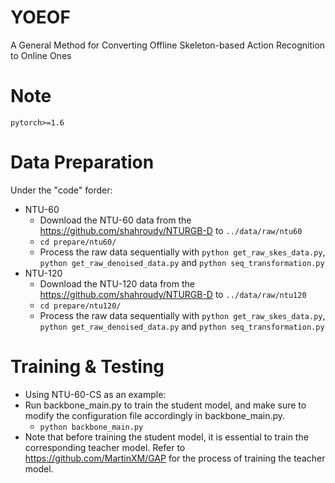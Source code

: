 # YOEOF
A General Method for Converting Offline Skeleton-based Action Recognition to Online Ones

# Note
    pytorch>=1.6

# Data Preparation
Under the "code" forder: 

 - NTU-60
    - Download the NTU-60 data from the https://github.com/shahroudy/NTURGB-D to `../data/raw/ntu60`
    - `cd prepare/ntu60/`
    - Process the raw data sequentially with `python get_raw_skes_data.py`, `python get_raw_denoised_data.py` and `python seq_transformation.py`
 - NTU-120
    - Download the NTU-120 data from the https://github.com/shahroudy/NTURGB-D to `../data/raw/ntu120`
    - `cd prepare/ntu120/`
   - Process the raw data sequentially with `python get_raw_skes_data.py`, `python get_raw_denoised_data.py` and `python seq_transformation.py`

# Training & Testing

 - Using NTU-60-CS as an example: 
 - Run backbone_main.py to train the student model, and make sure to modify the configuration file accordingly in backbone_main.py.
    - `python backbone_main.py`
 - Note that before training the student model, it is essential to train the corresponding teacher model. Refer to https://github.com/MartinXM/GAP for the process of training the teacher model.
